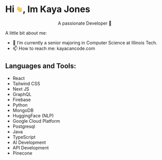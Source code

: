 # Hi <img src="wave.gif" width="20" height="20">, Im Kaya Jones

<p style=" text-align:center " >A passionate Developer 🚀</p>

A little bit about me:

- 🔭 I’m currently a senior majoring in Computer Science at Illinois Tech. 
- 📫 How to reach me: kayacancode.com

## Languages and Tools:
- React
- Tailwind CSS
- Next JS
- GraphQL
- Firebase 
- Python
- MongoDB
- HuggingFace (NLP)
- Google Cloud Platform
- Postgresql
- Java
- TypeScript
- AI Development
- API Development
- Pinecone
